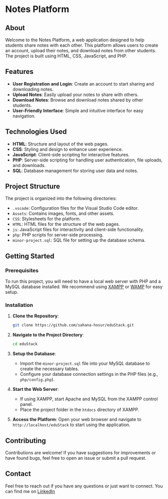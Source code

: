 
# Notes Platform

## About

Welcome to the Notes Platform, a web application designed to help students share notes with each other. This platform allows users to create an account, upload their notes, and download notes from other students. The project is built using HTML, CSS, JavaScript, and PHP.

## Features

- **User Registration and Login**: Create an account to start sharing and downloading notes.
- **Upload Notes**: Easily upload your notes to share with others.
- **Download Notes**: Browse and download notes shared by other students.
- **User-Friendly Interface**: Simple and intuitive interface for easy navigation.

## Technologies Used

- **HTML**: Structure and layout of the web pages.
- **CSS**: Styling and design to enhance user experience.
- **JavaScript**: Client-side scripting for interactive features.
- **PHP**: Server-side scripting for handling user authentication, file uploads, and downloads.
- **SQL**: Database management for storing user data and notes.

## Project Structure

The project is organized into the following directories:

- `.vscode`: Configuration files for the Visual Studio Code editor.
- `Assets`: Contains images, fonts, and other assets.
- `CSS`: Stylesheets for the platform.
- `HTML`: HTML files for the structure of the web pages.
- `js`: JavaScript files for interactivity and client-side functionality.
- `php`: PHP scripts for server-side processing.
- `minor-project.sql`: SQL file for setting up the database schema.

## Getting Started

### Prerequisites

To run this project, you will need to have a local web server with PHP and a MySQL database installed. We recommend using [XAMPP](https://www.apachefriends.org/index.html) or [WAMP](http://www.wampserver.com/en/) for easy setup.

### Installation

1. **Clone the Repository**:
   ```bash
   git clone https://github.com/sahana-hosur/eduStack.git
   ```
2. **Navigate to the Project Directory**:
   ```bash
   cd eduStack
   ```
3. **Setup the Database**:
   - Import the `minor-project.sql` file into your MySQL database to create the necessary tables.
   - Configure your database connection settings in the PHP files (e.g., `php/config.php`).

4. **Start the Web Server**:
   - If using XAMPP, start Apache and MySQL from the XAMPP control panel.
   - Place the project folder in the `htdocs` directory of XAMPP.

5. **Access the Platform**:
   Open your web browser and navigate to `http://localhost/eduStack` to start using the application.

## Contributing

Contributions are welcome! If you have suggestions for improvements or have found bugs, feel free to open an issue or submit a pull request.

## Contact

Feel free to reach out if you have any questions or just want to connect. You can find me on [LinkedIn](https://www.linkedin.com/in/sahana-hosur-9a945b2a9?utm_source=share&utm_campaign=share_via&utm_content=profile&utm_medium=android_app)
